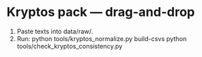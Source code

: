 # Kryptos pack — drag-and-drop

1) Paste texts into data/raw/.
2) Run:
   python tools/kryptos_normalize.py build-csvs
   python tools/check_kryptos_consistency.py
